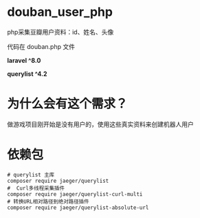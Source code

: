 # douban_user_php
php采集豆瓣用户资料：id、姓名、头像

代码在 douban.php 文件

**laravel ^8.0**

**querylist ^4.2**

# 为什么会有这个需求？
做游戏项目刚开始是没有用户的，使用这些真实资料来创建机器人用户

# 依赖包

```shell
# querylist 主库
composer require jaeger/querylist
#  Curl多线程采集插件
composer require jaeger/querylist-curl-multi
# 转换URL相对路径到绝对路径插件
composer require jaeger/querylist-absolute-url
```
